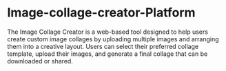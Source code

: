 # Image-collage-creator-Platform
The Image Collage Creator is a web-based tool designed to help users create custom image collages by uploading multiple images and arranging them into a creative layout. Users can select their preferred collage template, upload their images, and generate a final collage that can be downloaded or shared.
